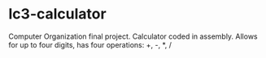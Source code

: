 # lc3-calculator
Computer Organization final project. 
Calculator coded in assembly. Allows for up to four digits, has four operations: +, -, *, /
